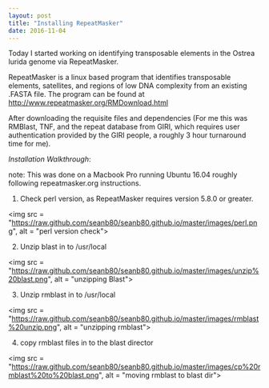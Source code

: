 ```yaml
---
layout: post
title: "Installing RepeatMasker"
date: 2016-11-04
---
```


Today I started working on identifying transposable elements in the Ostrea lurida genome via RepeatMasker.

RepeatMasker is a linux based program that identifies transposable elements, satellites, and regions of 
low DNA complexity from an existing .FASTA file. The program can be found at http://www.repeatmasker.org/RMDownload.html

After downloading the requisite files and dependencies (For me this was RMBlast, TNF, and the repeat database from GIRI, which requires user authentication provided by the GIRI people, a roughly 3 hour turnaround time for me).

<em>Installation Walkthrough</em>:

note: This was done on a Macbook Pro running Ubuntu 16.04 roughly following repeatmasker.org instructions.

1. Check perl version, as RepeatMasker requires version 5.8.0 or greater.

<img src = "https://raw.github.com/seanb80/seanb80.github.io/master/images/perl.png", alt = "perl version check">

2. Unzip blast in to /usr/local

<img src = "https://raw.github.com/seanb80/seanb80.github.io/master/images/unzip%20blast.png", alt = "unzipping Blast">

3. Unzip rmblast in to /usr/local

<img src = "https://raw.github.com/seanb80/seanb80.github.io/master/images/rmblast%20unzip.png", alt = "unzipping rmblast">

4. copy rmblast files in to the blast director

<img src = "https://raw.github.com/seanb80/seanb80.github.io/master/images/cp%20rmblast%20to%20blast.png", alt = "moving rmblast to blast dir">
